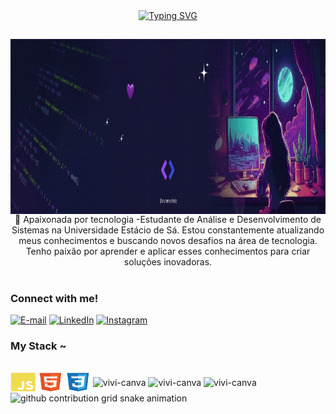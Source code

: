 
<div align="center">
  <a href="https://git.io/typing-svg">
    <img src="https://readme-typing-svg.demolab.com?font=Fira+Code&weight=500&size=22&pause=1000&color=FF00F6&center=true&vCenter=true&random=false&width=524&lines=%E2%8A%B9+Welcome+to+my+profile!+%CB%99%E1%B5%95%CB%99+%E2%8A%B9+" alt="Typing SVG">
  </a>
</div>

##
 <img align="right" alt="" height="280px" src="Viviene diniz.gif">



<p align="center">💜 Apaixonada por tecnologia -Estudante de Análise e Desenvolvimento de Sistemas na Universidade Estácio de Sá. 
Estou constantemente atualizando meus conhecimentos e buscando novos desafios na área de tecnologia. Tenho paixão por aprender e aplicar esses conhecimentos para criar soluções inovadoras.
  

#

  <h3 align="left">Connect with me!</h3>
 
<div> 

  [![E-mail](https://img.shields.io/badge/-Email-000?style=for-the-badge&logo=microsoft-outlook&logoColor=FF00F6&color:FFF)](mailto:vivienediniz@gmail.com)
[![LinkedIn](https://img.shields.io/badge/-LinkedIn-000?style=for-the-badge&logo=linkedin&logoColor=FF00F6&color:FFF)](https://www.linkedin.com/in/vivienediniz/)
[![Instagram](https://img.shields.io/badge/-Instagram-000?style=for-the-badge&logo=instagram&logoColor=FF00F6&color:FFF)](https://www.instagram.com/viviene.diniiz/)

<h3 align="left">My Stack ~</h3>

<div style="display: inline_block"><br>
  <img align="center" alt="vivi-Js" height="30" width="40" src="https://raw.githubusercontent.com/devicons/devicon/master/icons/javascript/javascript-plain.svg">
  <img align="center" alt="vivi-HTML" height="30" width="40" src="https://raw.githubusercontent.com/devicons/devicon/master/icons/html5/html5-original.svg">
  <img align="center" alt="vivi-CSS" height="30" width="40" src="https://raw.githubusercontent.com/devicons/devicon/master/icons/css3/css3-original.svg">
  <img align="center" alt="vivi-canva" height="30" width="40" src="https://cdn.jsdelivr.net/gh/devicons/devicon@latest/icons/canva/canva-original.svg" />
  <img align="center" alt="vivi-canva" height="30" width="40" src="https://cdn.jsdelivr.net/gh/devicons/devicon@latest/icons/photoshop/photoshop-original.svg" />
   <img align="center" alt="vivi-canva" height="30" width="40"src="https://cdn.jsdelivr.net/gh/devicons/devicon@latest/icons/illustrator/illustrator-plain.svg" />

</div>

   <picture align="center">
  <source media="(prefers-color-scheme: dark)" srcset="https://raw.githubusercontent.com/mari4souza/mari4souza/output/github-contribution-grid-snake-dark.svg">
  <source media="(prefers-color-scheme: light)" srcset="https://raw.githubusercontent.com/mari4souza/mari4souza/output/github-contribution-grid-snake-dark.svg">
  <img align="center" alt="github contribution grid snake animation" src="https://raw.githubusercontent.com/mari4souza/vivienediniiz/output/github-contribution-grid-snake.svg">
</picture>

  
  
</div>

